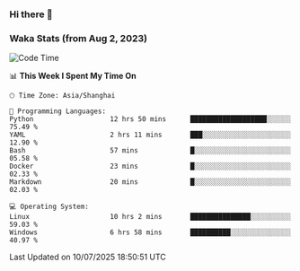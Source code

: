 ### Hi there 👋

### Waka Stats (from Aug 2, 2023)

<!--START_SECTION:waka-->
![Code Time](http://img.shields.io/badge/Code%20Time-941%20hrs%2025%20mins-blue)

📊 **This Week I Spent My Time On** 

```text
🕑︎ Time Zone: Asia/Shanghai

💬 Programming Languages: 
Python                   12 hrs 50 mins      ███████████████████░░░░░░   75.49 % 
YAML                     2 hrs 11 mins       ███░░░░░░░░░░░░░░░░░░░░░░   12.90 % 
Bash                     57 mins             █░░░░░░░░░░░░░░░░░░░░░░░░   05.58 % 
Docker                   23 mins             █░░░░░░░░░░░░░░░░░░░░░░░░   02.33 % 
Markdown                 20 mins             █░░░░░░░░░░░░░░░░░░░░░░░░   02.03 % 

💻 Operating System: 
Linux                    10 hrs 2 mins       ███████████████░░░░░░░░░░   59.03 % 
Windows                  6 hrs 58 mins       ██████████░░░░░░░░░░░░░░░   40.97 % 
```


 Last Updated on 10/07/2025 18:50:51 UTC
<!--END_SECTION:waka-->
